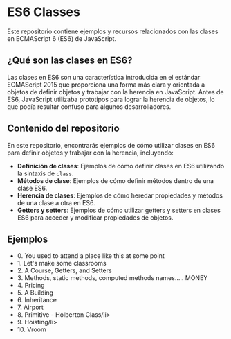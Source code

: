 <h1> ES6 Classes </h1>

Este repositorio contiene ejemplos y recursos relacionados con las clases en ECMAScript 6 (ES6) de JavaScript.

## ¿Qué son las clases en ES6?

Las clases en ES6 son una característica introducida en el estándar ECMAScript 2015 que proporciona una forma más clara y orientada a objetos de definir objetos y trabajar con la herencia en JavaScript. Antes de ES6, JavaScript utilizaba prototipos para lograr la herencia de objetos, lo que podía resultar confuso para algunos desarrolladores.

## Contenido del repositorio

En este repositorio, encontrarás ejemplos de cómo utilizar clases en ES6 para definir objetos y trabajar con la herencia, incluyendo:

- **Definición de clases**: Ejemplos de cómo definir clases en ES6 utilizando la sintaxis de `class`.
- **Métodos de clase**: Ejemplos de cómo definir métodos dentro de una clase ES6.
- **Herencia de clases**: Ejemplos de cómo heredar propiedades y métodos de una clase a otra en ES6.
- **Getters y setters**: Ejemplos de cómo utilizar getters y setters en clases ES6 para acceder y modificar propiedades de objetos.

## Ejemplos
<ul>
    <li>0. You used to attend a place like this at some point</li>
    <li>1. Let's make some classrooms</li>
    <li>2. A Course, Getters, and Setters</li>
    <li>3. Methods, static methods, computed methods names..... MONEY</li>
    <li>4. Pricing</li>
    <li>5. A Building</li>
    <li>6. Inheritance</li>
    <li>7. Airport</li>
    <li>8. Primitive - Holberton Class/li>
    <li>9. Hoisting/li>
    <li>10. Vroom</li>
</ul>
